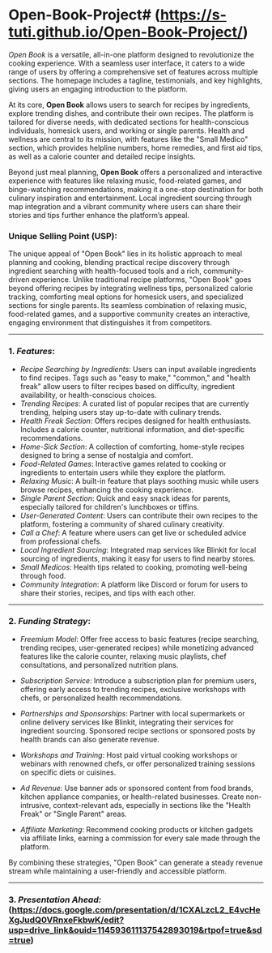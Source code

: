 # Open-Book-Project# (https://s-tuti.github.io/Open-Book-Project/)
*Open Book* is a versatile, all-in-one platform designed to revolutionize the cooking experience. With a seamless user interface, it caters to a wide range of users by offering a comprehensive set of features across multiple sections. The homepage includes a tagline, testimonials, and key highlights, giving users an engaging introduction to the platform. 

At its core, **Open Book** allows users to search for recipes by ingredients, explore trending dishes, and contribute their own recipes. The platform is tailored for diverse needs, with dedicated sections for health-conscious individuals, homesick users, and working or single parents. Health and wellness are central to its mission, with features like the "Small Medico" section, which provides helpline numbers, home remedies, and first aid tips, as well as a calorie counter and detailed recipe insights.

Beyond just meal planning, **Open Book** offers a personalized and interactive experience with features like relaxing music, food-related games, and binge-watching recommendations, making it a one-stop destination for both culinary inspiration and entertainment. Local ingredient sourcing through map integration and a vibrant community where users can share their stories and tips further enhance the platform’s appeal.

### Unique Selling Point (USP):
The unique appeal of "Open Book" lies in its holistic approach to meal planning and cooking, blending practical recipe discovery through ingredient searching with health-focused tools and a rich, community-driven experience. Unlike traditional recipe platforms, "Open Book" goes beyond offering recipes by integrating wellness tips, personalized calorie tracking, comforting meal options for homesick users, and specialized sections for single parents. Its seamless combination of relaxing music, food-related games, and a supportive community creates an interactive, engaging environment that distinguishes it from competitors.


---

### 1. *Features*:

- *Recipe Searching by Ingredients*: Users can input available ingredients to find recipes. Tags such as "easy to make," "common," and "health freak" allow users to filter recipes based on difficulty, ingredient availability, or health-conscious choices.
- *Trending Recipes*: A curated list of popular recipes that are currently trending, helping users stay up-to-date with culinary trends.
- *Health Freak Section*: Offers recipes designed for health enthusiasts. Includes a calorie counter, nutritional information, and diet-specific recommendations.
- *Home-Sick Section*: A collection of comforting, home-style recipes designed to bring a sense of nostalgia and comfort.
- *Food-Related Games*: Interactive games related to cooking or ingredients to entertain users while they explore the platform.
- *Relaxing Music*: A built-in feature that plays soothing music while users browse recipes, enhancing the cooking experience.
- *Single Parent Section*: Quick and easy snack ideas for parents, especially tailored for children's lunchboxes or tiffins.
- *User-Generated Content*: Users can contribute their own recipes to the platform, fostering a community of shared culinary creativity.
- *Call a Chef*: A feature where users can get live or scheduled advice from professional chefs.
- *Local Ingredient Sourcing*: Integrated map services like Blinkit for local sourcing of ingredients, making it easy for users to find nearby stores.
- *Small Medicos*: Health tips related to cooking, promoting well-being through food.
- *Community Integration*: A platform like Discord or forum for users to share their stories, recipes, and tips with each other.


---

### 2. *Funding Strategy*:

- *Freemium Model*: Offer free access to basic features (recipe searching, trending recipes, user-generated recipes) while monetizing advanced features like the calorie counter, relaxing music playlists, chef consultations, and personalized nutrition plans.
  
- *Subscription Service*: Introduce a subscription plan for premium users, offering early access to trending recipes, exclusive workshops with chefs, or personalized health recommendations.

- *Partnerships and Sponsorships*: Partner with local supermarkets or online delivery services like Blinkit, integrating their services for ingredient sourcing. Sponsored recipe sections or sponsored posts by health brands can also generate revenue.

- *Workshops and Training*: Host paid virtual cooking workshops or webinars with renowned chefs, or offer personalized training sessions on specific diets or cuisines.

- *Ad Revenue*: Use banner ads or sponsored content from food brands, kitchen appliance companies, or health-related businesses. Create non-intrusive, context-relevant ads, especially in sections like the "Health Freak" or "Single Parent" areas.

- *Affiliate Marketing*: Recommend cooking products or kitchen gadgets via affiliate links, earning a commission for every sale made through the platform.

By combining these strategies, "Open Book" can generate a steady revenue stream while maintaining a user-friendly and accessible platform.


---

### 3. *Presentation Ahead:* (https://docs.google.com/presentation/d/1CXALzcL2_E4vcHeXgJudQ0VRnxeFkbwK/edit?usp=drive_link&ouid=114593611137542893019&rtpof=true&sd=true)
